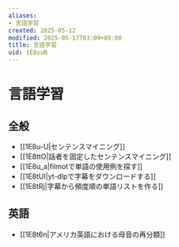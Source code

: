 ```yaml
---
aliases:
- 言語学習
created: 2025-05-12
modified: 2025-05-17T03:09+09:00
title: 言語学習
uid: 1E8vuN
---
```


# 言語学習

## 全般

- [[1E8u-U|センテンスマイニング]]
- [[1E8ttO|話者を固定したセンテンスマイニング]]
- [[1E8u_a|filmotで単語の使用例を探す]]
- [[1E8tUI|yt-dlpで字幕をダウンロードする]]
- [[1E8tRj|字幕から頻度順の単語リストを作る]]

## 英語

- [[1E8t6n|アメリカ英語における母音の再分類]]